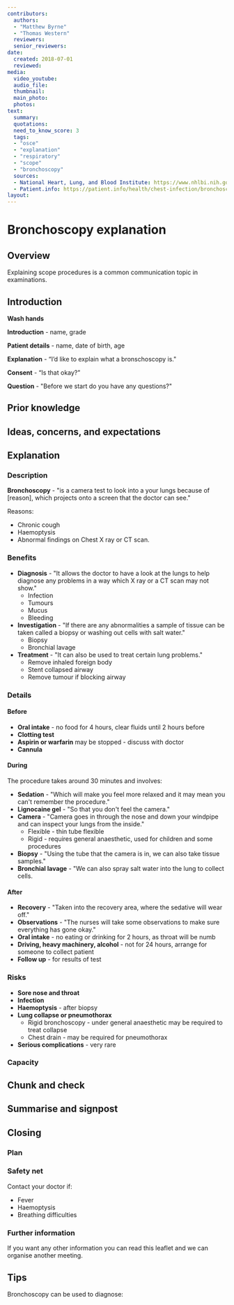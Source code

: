 ```yaml
---
contributors:
  authors:
  - "Matthew Byrne"
  - "Thomas Western"
  reviewers:
  senior_reviewers:
date:
  created: 2018-07-01
  reviewed:
media:
  video_youtube:
  audio_file:
  thumbnail:
  main_photo:
  photos: 
text:
  summary:
  quotations:
  need_to_know_score: 3
  tags:
  - "osce"
  - "explanation"
  - "respiratory"
  - "scope"
  - "bronchoscopy"
  sources:
  - National Heart, Lung, and Blood Institute: https://www.nhlbi.nih.gov/health-topics/bronchoscopy
  - Patient.info: https://patient.info/health/chest-infection/bronchoscopy
layout:
---
```


# Bronchoscopy explanation

## Overview

Explaining scope procedures is a common communication topic in examinations.

## Introduction

**Wash hands**

**Introduction** - name, grade

**Patient details** - name, date of birth, age

**Explanation** - “I’d like to explain what a bronschoscopy is."

**Consent** - “Is that okay?”

**Question** - "Before we start do you have any questions?"

## Prior knowledge

## Ideas, concerns, and expectations

## Explanation

### Description

**Bronchoscopy** - "is a camera test to look into a your lungs because of [reason], which projects onto a screen that the doctor can see." 

Reasons:
- Chronic cough
- Haemoptysis
- Abnormal findings on Chest X ray or CT scan.

### Benefits

- **Diagnosis** - "It allows the doctor to have a look at the lungs to help diagnose any problems in a way which X ray or a CT scan may not show."
  - Infection
  - Tumours
  - Mucus
  - Bleeding
- **Investigation** - "If there are any abnormalities a sample of tissue can be taken called a biopsy or washing out cells with salt water."
  - Biopsy
  - Bronchial lavage
- **Treatment** - "It can also be used to treat certain lung problems."
  - Remove inhaled foreign body
  - Stent collapsed airway
  - Remove tumour if blocking airway

### Details

#### Before

- **Oral intake** - no food for 4 hours, clear fluids until 2 hours before
- **Clotting test**
- **Aspirin or warfarin** may be stopped - discuss with doctor
- **Cannula**

#### During

The procedure takes around 30 minutes and involves:
- **Sedation** - "Which will make you feel more relaxed and it may mean you can't remember the procedure."
- **Lignocaine gel** - "So that you don't feel the camera."
- **Camera** - "Camera goes in through the nose and down your windpipe and can inspect your lungs from the inside."
  - Flexible - thin tube flexible
  - Rigid - requires general anaesthetic, used for children and some procedures
- **Biopsy** - "Using the tube that the camera is in, we can also take tissue samples." 
- **Bronchial lavage** - "We can also spray salt water into the lung to collect cells.

#### After

- **Recovery** - "Taken into the recovery area, where the sedative will wear off."
- **Observations** - "The nurses will take some observations to make sure everything has gone okay."
- **Oral intake** - no eating or drinking for 2 hours, as throat will be numb
- **Driving, heavy machinery, alcohol** - not for 24 hours, arrange for someone to collect patient
- **Follow up** - for results of test

### Risks

- **Sore nose and throat**
- **Infection**
- **Haemoptysis** - after biopsy
- **Lung collapse or pneumothorax**
  - Rigid bronchoscopy - under general anaesthetic may be required to treat collapse
  - Chest drain - may be required for pneumothorax
- **Serious complications** - very rare

### Capacity

## Chunk and check

## Summarise and signpost

## Closing

### Plan

### Safety net

Contact your doctor if:
- Fever
- Haemoptysis
- Breathing difficulties

### Further information

If you want any other information you can read this leaflet and we can organise another meeting.

## Tips

Bronchoscopy can be used to diagnose:


